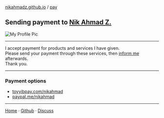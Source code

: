 [nikahmadz.github.io][1] / [pay](https://nikahmadz.github.io/pay)

## Sending payment to [Nik Ahmad Z.][1]

![My Profile Pic](https://avatars0.githubusercontent.com/u/7868782?v=4&s=40)

***

I accept payment for products and services I have given.  
Please send your payment through these services, then [inform me][3] afterwards.  
Thank you.

***

### Payment options
- [toyyibpay.com/nikahmad](https://toyyibpay.com/nikahmad)
- [paypal.me/nikahmad](https://paypal.me/nikahmad)

***

[Home][1] &middot; [Github][2] &middot; [Discuss][3]

[1]:https://nikahmadz.github.io
[2]:https://github.com/nikahmadz
[3]:https://github.com/nikahmadz/nikahmadz.github.io/discussions "Go to Discusssion Room"
